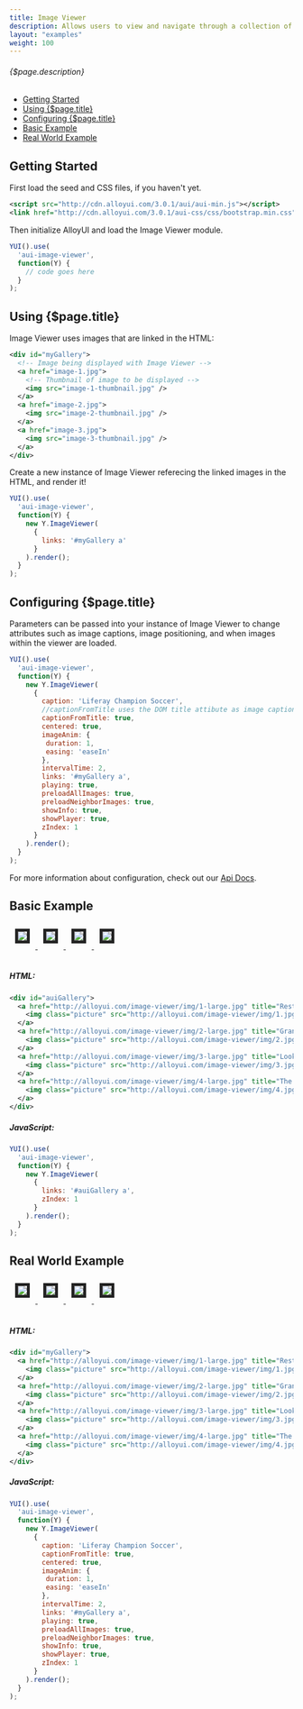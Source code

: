 ```yaml
---
title: Image Viewer
description: Allows users to view and navigate through a collection of images.
layout: "examples"
weight: 100
---
```


###### {$page.description}

- [Getting Started](#1)
- [Using {$page.title}](#2)
- [Configuring {$page.title}](#3)
- [Basic Example](#4)
- [Real World Example](#5)

<article id="1">

## Getting Started

First load the seed and CSS files, if you haven't yet.

```xml
<script src="http://cdn.alloyui.com/3.0.1/aui/aui-min.js"></script>
<link href="http://cdn.alloyui.com/3.0.1/aui-css/css/bootstrap.min.css" rel="stylesheet"></link>
```

Then initialize AlloyUI and load the Image Viewer module.

```javascript
YUI().use(
  'aui-image-viewer',
  function(Y) {
    // code goes here
  }
);
```

</article>

<article id="2">

## Using {$page.title}

Image Viewer uses images that are linked in the HTML:

```xml
<div id="myGallery">
  <!-- Image being displayed with Image Viewer -->
  <a href="image-1.jpg">
    <!-- Thumbnail of image to be displayed -->
    <img src="image-1-thumbnail.jpg" />
  </a>
  <a href="image-2.jpg">
    <img src="image-2-thumbnail.jpg" />
  </a>
  <a href="image-3.jpg">
    <img src="image-3-thumbnail.jpg" />
  </a>
</div>
```

Create a new instance of Image Viewer referecing the linked images in the HTML, and render it!

```javascript
YUI().use(
  'aui-image-viewer',
  function(Y) {
    new Y.ImageViewer(
      {
        links: '#myGallery a'
      }
    ).render();
  }
);
```

</article>


<article id="3">

## Configuring {$page.title}

Parameters can be passed into your instance of Image Viewer to change attributes such as image captions, image positioning, and when images within the viewer are loaded.

```javascript
YUI().use(
  'aui-image-viewer',
  function(Y) {
    new Y.ImageViewer(
      {
        caption: 'Liferay Champion Soccer',
        //captionFromTitle uses the DOM title attibute as image caption
        captionFromTitle: true,
        centered: true,
        imageAnim: {
         duration: 1,
         easing: 'easeIn'
        },
        intervalTime: 2,
        links: '#myGallery a',
        playing: true,
        preloadAllImages: true,
        preloadNeighborImages: true,
        showInfo: true,
        showPlayer: true,
        zIndex: 1
      }
    ).render();
  }
);
```

<div class="alert alert-success">
For more information about configuration, check out our <a href="http://alloyui.com/api/modules/aui-image-viewer.html" target="_blank"> Api Docs</a>.
</div>

</article>

<article id="4">

## Basic Example

<style>
{literal}
.docs .guide-content img {
  display: initial;
  width: initial;
}
.picture {
  border: 5px solid #222;
  margin: 10px;
}
.yui3-widget-mask {
  background-color: black;
  zoom: 1;
  -ms-filter: "alpha(opacity=70)";
  filter: alpha(opacity=70);
  opacity: .7;
}
{/literal}
</style>

<div id="auiGallery">
  <a href="/files/image-viewer/1-large.jpg" title="Resting on the rocks.">
    <img class="picture" src="/files/image-viewer/1.jpg" />
  </a>
  <a href="/files/image-viewer/2-large.jpg" title="Grand finale teams">
    <img class="picture" src="/files/image-viewer/2.jpg" />
  </a>
  <a href="/files/image-viewer/3-large.jpg" title="Looking at the landscape">
    <img class="picture" src="/files/image-viewer/3.jpg" />
  </a>
  <a href="/files/image-viewer/4-large.jpg" title="The real champion winners, Brazilian team!">
    <img class="picture" src="/files/image-viewer/4.jpg" />
  </a>
</div>

<script type="text/javascript">
{literal}
  YUI().use(
    'aui-image-viewer',
    function(Y) {
      new Y.ImageViewer(
        {
          links: '#auiGallery a',
          zIndex: 1
        }
      ).render();
    }
  );
{/literal}
</script>
<br>

##### HTML:
```xml
<div id="auiGallery">
  <a href="http://alloyui.com/image-viewer/img/1-large.jpg" title="Resting on the rocks.">
    <img class="picture" src="http://alloyui.com/image-viewer/img/1.jpg" />
  </a>
  <a href="http://alloyui.com/image-viewer/img/2-large.jpg" title="Grand finale teams">
    <img class="picture" src="http://alloyui.com/image-viewer/img/2.jpg" />
  </a>
  <a href="http://alloyui.com/image-viewer/img/3-large.jpg" title="Looking at the landscape">
    <img class="picture" src="http://alloyui.com/image-viewer/img/3.jpg" />
  </a>
  <a href="http://alloyui.com/image-viewer/img/4-large.jpg" title="The real champion winners, Brazilian team!">
    <img class="picture" src="http://alloyui.com/image-viewer/img/4.jpg" />
  </a>
</div>
```

##### JavaScript:
```javascript
YUI().use(
  'aui-image-viewer',
  function(Y) {
    new Y.ImageViewer(
      {
        links: '#auiGallery a',
        zIndex: 1
      }
    ).render();
  }
);
```

</article>

<article id="5">

## Real World Example

<div id="myGallery">
  <a href="/files/image-viewer/1-large.jpg" title="Resting on the rocks.">
    <img class="picture" src="/files/image-viewer/1.jpg" />
  </a>
  <a href="/files/image-viewer/2-large.jpg" title="Grand finale teams">
    <img class="picture" src="/files/image-viewer/2.jpg" />
  </a>
  <a href="/files/image-viewer/3-large.jpg" title="Looking at the landscape">
    <img class="picture" src="/files/image-viewer/3.jpg" />
  </a>
  <a href="/files/image-viewer/4-large.jpg" title="The real champion winners, Brazilian team!">
    <img class="picture" src="/files/image-viewer/4.jpg" />
  </a>
</div>

<script type="text/javascript">
{literal}
  YUI().use(
    'aui-image-viewer',
    function(Y) {
      new Y.ImageViewer(
        {
          caption: 'Liferay Champion Soccer',
          captionFromTitle: true,
          centered: true,
          imageAnim: {
           duration: 1,
           easing: 'easeIn'
          },
          intervalTime: 2,
          links: '#myGallery a',
          playing: true,
          preloadAllImages: true,
          preloadNeighborImages: true,
          showInfo: true,
          showPlayer: true,
          zIndex: 1
        }
      ).render();
    }
  );
{/literal}
</script>
<br>

##### HTML:
```xml
<div id="myGallery">
  <a href="http://alloyui.com/image-viewer/img/1-large.jpg" title="Resting on the rocks.">
    <img class="picture" src="http://alloyui.com/image-viewer/img/1.jpg" />
  </a>
  <a href="http://alloyui.com/image-viewer/img/2-large.jpg" title="Grand finale teams">
    <img class="picture" src="http://alloyui.com/image-viewer/img/2.jpg" />
  </a>
  <a href="http://alloyui.com/image-viewer/img/3-large.jpg" title="Looking at the landscape">
    <img class="picture" src="http://alloyui.com/image-viewer/img/3.jpg" />
  </a>
  <a href="http://alloyui.com/image-viewer/img/4-large.jpg" title="The real champion winners, Brazilian team!">
    <img class="picture" src="http://alloyui.com/image-viewer/img/4.jpg" />
  </a>
</div>
```

##### JavaScript:
```javascript
YUI().use(
  'aui-image-viewer',
  function(Y) {
    new Y.ImageViewer(
      {
        caption: 'Liferay Champion Soccer',
        captionFromTitle: true,
        centered: true,
        imageAnim: {
         duration: 1,
         easing: 'easeIn'
        },
        intervalTime: 2,
        links: '#myGallery a',
        playing: true,
        preloadAllImages: true,
        preloadNeighborImages: true,
        showInfo: true,
        showPlayer: true,
        zIndex: 1
      }
    ).render();
  }
);
```

</article>

